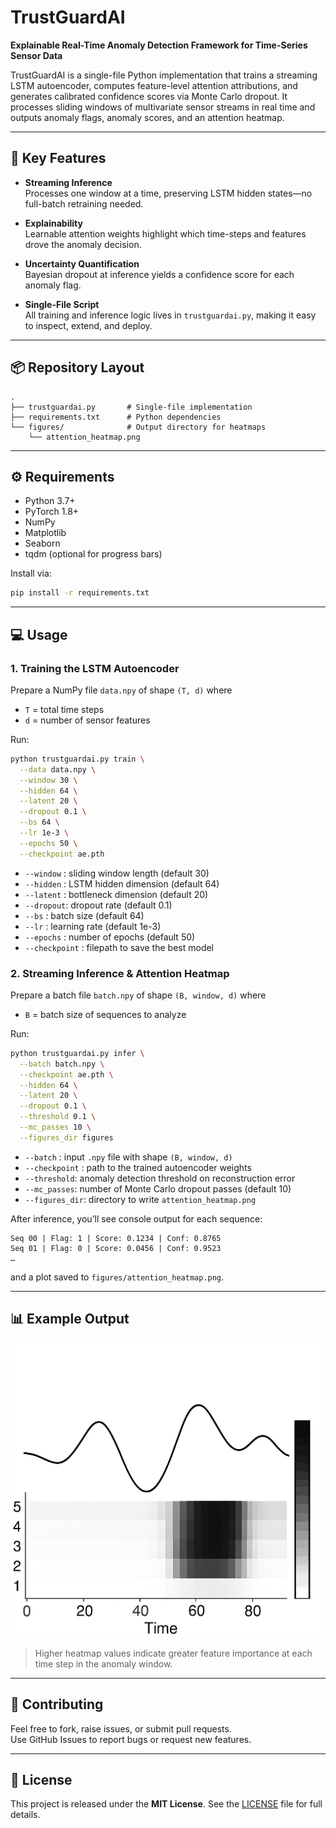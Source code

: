 # TrustGuardAI

**Explainable Real-Time Anomaly Detection Framework for Time-Series Sensor Data**

TrustGuardAI is a single-file Python implementation that trains a streaming LSTM autoencoder, computes feature-level attention attributions, and generates calibrated confidence scores via Monte Carlo dropout. It processes sliding windows of multivariate sensor streams in real time and outputs anomaly flags, anomaly scores, and an attention heatmap.

---

## 🚀 Key Features

- **Streaming Inference**  
  Processes one window at a time, preserving LSTM hidden states—no full-batch retraining needed.

- **Explainability**  
  Learnable attention weights highlight which time-steps and features drove the anomaly decision.

- **Uncertainty Quantification**  
  Bayesian dropout at inference yields a confidence score for each anomaly flag.

- **Single-File Script**  
  All training and inference logic lives in `trustguardai.py`, making it easy to inspect, extend, and deploy.

---

## 📦 Repository Layout

```text
.
├── trustguardai.py       # Single-file implementation
├── requirements.txt      # Python dependencies
└── figures/              # Output directory for heatmaps
    └── attention_heatmap.png
```

---

## ⚙️ Requirements

- Python 3.7+  
- PyTorch 1.8+  
- NumPy  
- Matplotlib  
- Seaborn  
- tqdm (optional for progress bars)

Install via:

```bash
pip install -r requirements.txt
```

---

## 💻 Usage

### 1. Training the LSTM Autoencoder

Prepare a NumPy file `data.npy` of shape `(T, d)` where  
- `T` = total time steps  
- `d` = number of sensor features  

Run:

```bash
python trustguardai.py train \
  --data data.npy \
  --window 30 \
  --hidden 64 \
  --latent 20 \
  --dropout 0.1 \
  --bs 64 \
  --lr 1e-3 \
  --epochs 50 \
  --checkpoint ae.pth
```

- `--window` : sliding window length (default 30)  
- `--hidden` : LSTM hidden dimension (default 64)  
- `--latent` : bottleneck dimension (default 20)  
- `--dropout`: dropout rate (default 0.1)  
- `--bs` : batch size (default 64)  
- `--lr` : learning rate (default 1e-3)  
- `--epochs` : number of epochs (default 50)  
- `--checkpoint` : filepath to save the best model  

### 2. Streaming Inference & Attention Heatmap

Prepare a batch file `batch.npy` of shape `(B, window, d)` where  
- `B` = batch size of sequences to analyze  

Run:

```bash
python trustguardai.py infer \
  --batch batch.npy \
  --checkpoint ae.pth \
  --hidden 64 \
  --latent 20 \
  --dropout 0.1 \
  --threshold 0.1 \
  --mc_passes 10 \
  --figures_dir figures
```

- `--batch` : input `.npy` file with shape `(B, window, d)`  
- `--checkpoint` : path to the trained autoencoder weights  
- `--threshold`: anomaly detection threshold on reconstruction error  
- `--mc_passes`: number of Monte Carlo dropout passes (default 10)  
- `--figures_dir`: directory to write `attention_heatmap.png`  

After inference, you’ll see console output for each sequence:
```
Seq 00 | Flag: 1 | Score: 0.1234 | Conf: 0.8765
Seq 01 | Flag: 0 | Score: 0.0456 | Conf: 0.9523
…
```
and a plot saved to `figures/attention_heatmap.png`.

---

## 📊 Example Output

![Attention Heatmap](attention_heatmap.png)

> Higher heatmap values indicate greater feature importance at each time step in the anomaly window.

---

## 🤝 Contributing

Feel free to fork, raise issues, or submit pull requests.  
Use GitHub Issues to report bugs or request new features.

---

## 📝 License

This project is released under the **MIT License**. See the [LICENSE](LICENSE) file for full details.

